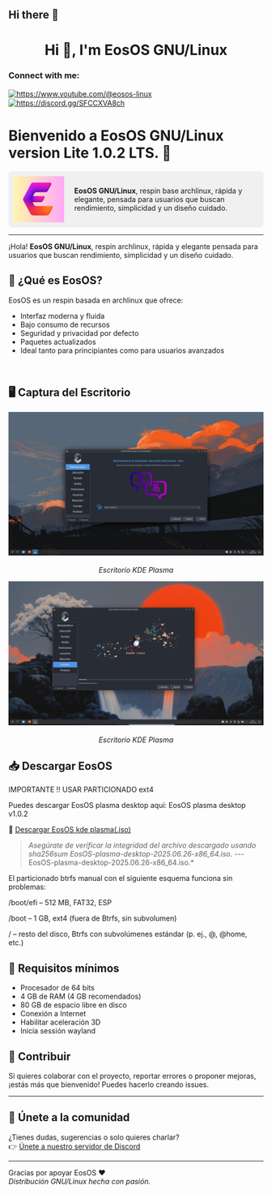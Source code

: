 ## Hi there 👋

<h1 align="center">Hi 👋, I'm EosOS GNU/Linux</h1>

<h3 align="left">Connect with me:</h3>
<p align="left">
<a href="https://www.youtube.com/@EosOS-Linux" target="blank"><img align="center" src="https://raw.githubusercontent.com/rahuldkjain/github-profile-readme-generator/master/src/images/icons/Social/youtube.svg" alt="https://www.youtube.com/@eosos-linux" height="30" width="40" /></a>
<a href="https://discord.gg/https://discord.gg/SFCCXVA8ch" target="blank"><img align="center" src="https://raw.githubusercontent.com/rahuldkjain/github-profile-readme-generator/master/src/images/icons/Social/discord.svg" alt="https://discord.gg/SFCCXVA8ch" height="30" width="40" /></a>
</p>


# Bienvenido a EosOS GNU/Linux version Lite 1.0.2 LTS. 🚀

<div style="background-color: #f0f0f0; padding: 10px; border-radius: 8px; display: flex; align-items: center;">

  <img src="https://github.com/eososlinux/Gr-fica/blob/main/500x500.png" alt="EosOS Logo" width="100" style="margin-right: 20px;"/>

  <div>
    <p><strong>EosOS GNU/Linux</strong>, respin base archlinux, rápida y elegante, pensada para usuarios que buscan rendimiento, simplicidad y un diseño cuidado.</p>
  </div>

</div>

---

¡Hola! **EosOS GNU/Linux**, respin archlinux, rápida y elegante pensada para usuarios que buscan rendimiento, simplicidad y un diseño cuidado.

## 🌟 ¿Qué es EosOS?

EosOS es un respin basada en archlinux que ofrece:
- Interfaz moderna y fluida
- Bajo consumo de recursos
- Seguridad y privacidad por defecto
- Paquetes actualizados
- Ideal tanto para principiantes como para usuarios avanzados

<br>

## 🖥️ Captura del Escritorio

<p align="center">
  <img src="https://github.com/eososlinux/Gr-fica/blob/main/desktop.png" alt="Escritorio KDE de EosOS" width="1000"/>
  <br/><br/>
  <i>Escritorio KDE Plasma</i>
</p>
<p align="center">
  <img src="https://github.com/eososlinux/Gr-fica/blob/main/Desktop.png" alt="EosOS GNU/Linux" width="1000"/>
  <br/><br/>
  <i>Escritorio KDE Plasma</i>
</p>



## 📥 Descargar EosOS 
IMPORTANTE !! USAR PARTICIONADO ext4

Puedes descargar EosOS plasma desktop aquí:
EosOS plasma desktop v1.0.2

🔗 [Descargar EosOS kde plasma(.iso)](https://drive.google.com/file/d/1ReaIxGbM7bUcvPehicN_f72Ygekn0BOQ/view?usp=drive_link)

> *Asegúrate de verificar la integridad del archivo descargado usando sha256sum EosOS-plasma-desktop-2025.06.26-x86_64.iso.*
> ---  EosOS-plasma-desktop-2025.06.26-x86_64.iso.*

El particionado btrfs manual con el siguiente esquema funciona sin problemas:

/boot/efi – 512 MB, FAT32, ESP

/boot – 1 GB, ext4 (fuera de Btrfs, sin subvolumen)

/ – resto del disco, Btrfs con subvolúmenes estándar (p. ej., @, @home, etc.)

## 🧩 Requisitos mínimos

- Procesador de 64 bits
- 4 GB de RAM (4 GB recomendados)
- 80 GB de espacio libre en disco
- Conexión a Internet
- Habilitar aceleración 3D
- Inicia sessión wayland

## 🤝 Contribuir

Si quieres colaborar con el proyecto, reportar errores o proponer mejoras, ¡estás más que bienvenido! Puedes hacerlo creando issues.

---

## 📣 Únete a la comunidad

¿Tienes dudas, sugerencias o solo quieres charlar?  
👉 [Únete a nuestro servidor de Discord](https://discord.gg/SFCCXVA8ch)

---

Gracias por apoyar EosOS ❤️  
*Distribución GNU/Linux hecha con pasión.*
